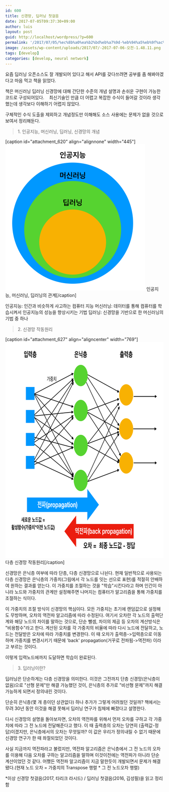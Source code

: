 ```yaml
---
id: 600
title: 신경망, 딥러닝 첫걸음
date: 2017-07-05T09:37:30+09:00
author: luis
layout: post
guid: http://localhost/wordpress/?p=600
permalink: '/2017/07/05/%ec%8b%a0%ea%b2%bd%eb%a7%9d-%eb%94%a5%eb%9f%ac%eb%8b%9d-%ec%b2%ab%ea%b1%b8%ec%9d%8c/'
image: /assets/wp-content/uploads/2017/07/-2017-07-06-오전-1.48.11.png
tags: [develop]
categories: [develop, neural network]
---
```

요즘 딥러닝 오픈소스도 잘 개발되어 있다고 해서 API를 갖다쓰려면 공부를 좀 해봐야겠다고 마음 먹고 책을 읽었다.

책은 머신러닝 딥러닝 신경망에 대해 간단한 수준의 개념 설명과 손쉬운 구현이 가능한 코드로 구성되어있다. &nbsp; &nbsp;최신기술인 만큼 더 어렵고 복잡한 수식이 들어갈 것이라 생각했는데 생각보다 이해하기 어렵지 않았다.

구체적인 수식 도출을 제외하고 개념정도만 이해해도 소스 사용에는 문제가 없을 것으로 보여서 정리해둔다.
<blockquote>1. 인공지능, 머신러닝, 딥러닝, 신경망의 개념</blockquote>
[caption id="attachment_620" align="alignnone" width="445"]<img class="size-full wp-image-620" src="/assets/wp-content/uploads/2017/07/-2017-07-06-오전-1.48.11.png" alt="diagram1" width="445" height="465"> 인공지능, 머신러닝, 딥러닝의 관계[/caption]

<!--more-->

인공지능: 인간과 비슷하게 사고하는 컴퓨터 지능
머신러닝: 데이터를 통해 컴퓨터를 학습시켜서 인공지능의 성능을 향상시키는 기법
딥러닝: 신경망을 기반으로 한 머신러닝의 기법 중 하나
<blockquote>2. 신경망 작동원리</blockquote>
[caption id="attachment_627" align="aligncenter" width="769"]<img class="size-full wp-image-627" src="/assets/wp-content/uploads/2017/07/-2017-07-06-오전-2.18.23.png" alt="How neural network works" width="769" height="686"> 다층 신경망 작동원리[/caption]

신경망은 은닉층 여부에 따라 단층, 다층 신경망으로 나뉜다.
현재 일반적으로 사용되는 다층 신경망은 은닉층의 가중치(그림에서 각 노드를 잇는 선으로 표현)를 적절히 안배하여 원하는 결과를 얻는다.
이 가중치를 조절하는 것을 "학습"시킨다라고 하며 인간이 아니라 노드와 가중치의 관계만 설정해주면 나머지는 컴퓨터가 알고리즘을 통해 가중치를 조절하는 식이다.

이 가중치의 조절 방식이 신경망의 핵심이다. 모든 가중치는 초기에 랜덤값으로 설정해도 무방하며, 오차의 역전파 알고리즘에 따라 수정된다. 여기서 오차란 각 노드의 출력단계와 해당 노드의 차이를 말하는 것으로, 단순 뺄셈, 차이의 제곱 등 오차의 계산방식은 "비용함수"라고 한다. 계산된 오차를 각 가중치의 비율에 따라 다시 노드에 전달하고, 노드는 전달받은 오차에 따라 가중치를 변경한다. 이 때 오차가 출력층-&gt;입력층으로 이동하며 가중치를 변경시키기 때문에 'back' propagation(거꾸로 전파됨-&gt;역전파) 이라고 부르는 것이다.

이렇게 입력노드에까지 도달하면 학습이 완료된다.
<blockquote>3. 딥러닝이란?</blockquote>
딥러닝은 단순하게는 다층 신경망을 의미한다. 이것은 그전까지 단층 신경망(은닉층이 없음)으로 "선형 문제"만 해결 가능했던 것이, 은닉층의 추가로 "비선형 문제"까지 해결가능하게 되면서 정의내린 것이다.

단순히 은닉층(몇 개 층이던 상관없다) 하나 추가가 그렇게 어려웠던 것일까? 책에서는 무려 30년 동안 이것을 해결 못해서 딥러닝 연구가 침체에 빠졌다고 설명한다.

다시 신경망의 설명을 돌아보자면, 오차의 역전파를 위해서 먼저 오차를 구하고 각 가중치에 따라 그 전 노드에 전달해준다고 했다. 이 때 출력층의 오차는 당연히 (출력값-정답)이겠지만, 은닉층에서의 오차는 무엇일까? 이 값은 우리가 정의내릴 수 없기 때문에 신경망 연구가 한 때 좌절되었던 것이다.

사실 지금까지 역전파라고 불렀지만, 역전파 알고리즘은 은닉층에서 그 전 노드의 오차를 이용해 다음 오차를 구하는 알고리즘을 말하며 이것이전에는 역전파가 아니라 단순 계산이었던 것 같다. 어쨌든 역전파 알고리즘이 지금 말한듯이 개발되면서 문제가 해결됐다.(현재 노드 오차 = 가중치의 Transpose 행렬 * 그 전 노드오차 행렬)

*이상 신경망 첫걸음(2017, 타리크 라시드) / 딥러닝 첫걸음(2016, 김성필)을 읽고 정리함